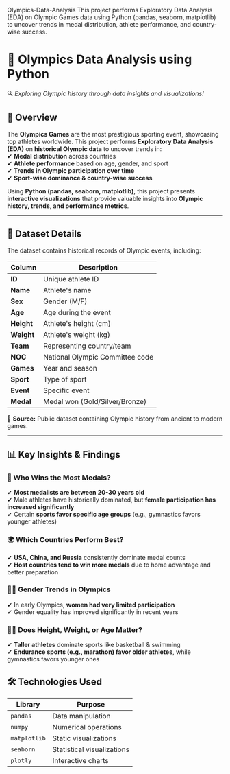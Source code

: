 Olympics-Data-Analysis
This project performs Exploratory Data Analysis (EDA) on Olympic Games data using Python (pandas, seaborn, matplotlib) to uncover trends in medal distribution, athlete performance, and country-wise success.
# 🏅 Olympics Data Analysis using Python
🔍 *Exploring Olympic history through data insights and visualizations!*  

## 📌 Overview  
The **Olympics Games** are the most prestigious sporting event, showcasing top athletes worldwide. This project performs **Exploratory Data Analysis (EDA)** on **historical Olympic data** to uncover trends in:  
✔ **Medal distribution** across countries  
✔ **Athlete performance** based on age, gender, and sport  
✔ **Trends in Olympic participation over time**  
✔ **Sport-wise dominance & country-wise success**  

Using **Python (pandas, seaborn, matplotlib)**, this project presents **interactive visualizations** that provide valuable insights into **Olympic history, trends, and performance metrics**.  

---

## 📂 Dataset Details  
The dataset contains historical records of Olympic events, including:  

| Column  | Description |
|---------|------------|
| **ID**  | Unique athlete ID |
| **Name** | Athlete's name |
| **Sex** | Gender (M/F) |
| **Age** | Age during the event |
| **Height** | Athlete's height (cm) |
| **Weight** | Athlete's weight (kg) |
| **Team** | Representing country/team |
| **NOC** | National Olympic Committee code |
| **Games** | Year and season |
| **Sport** | Type of sport |
| **Event** | Specific event |
| **Medal** | Medal won (Gold/Silver/Bronze) |

📍 **Source:** Public dataset containing Olympic history from ancient to modern games.  

---

## 📊 Key Insights & Findings  
### 🥇 Who Wins the Most Medals?  
✔ **Most medalists are between 20-30 years old**  
✔ Male athletes have historically dominated, but **female participation has increased significantly**  
✔ Certain **sports favor specific age groups** (e.g., gymnastics favors younger athletes)  

### 🌍 Which Countries Perform Best?  
✔ **USA, China, and Russia** consistently dominate medal counts  
✔ **Host countries tend to win more medals** due to home advantage and better preparation  

### 👨‍🎤 Gender Trends in Olympics  
✔ In early Olympics, **women had very limited participation**  
✔ Gender equality has improved significantly in recent years  

### 🏊‍♂️ Does Height, Weight, or Age Matter?  
✔ **Taller athletes** dominate sports like basketball & swimming  
✔ **Endurance sports (e.g., marathon) favor older athletes**, while gymnastics favors younger ones 


## 🛠 Technologies Used  
| Library  | Purpose |
|---------|---------|
| `pandas` | Data manipulation |
| `numpy` | Numerical operations |
| `matplotlib` | Static visualizations |
| `seaborn` | Statistical visualizations |
| `plotly` | Interactive charts |

